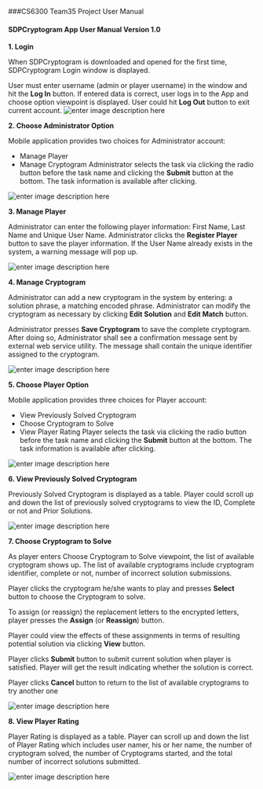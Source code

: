 ###CS6300 Team35 Project User Manual

#### **SDPCryptogram App User Manual Version 1.0**
**1. Login**

When SDPCryptogram is downloaded and opened for the first time, SDPCryptogram Login window is displayed.

User must enter username (admin or player username) in the window and hit the **Log In** button. If entered data is correct, user logs in to the App and choose option viewpoint is displayed.  User could hit **Log Out** button to exit current account.
![enter image description here](https://lh3.googleusercontent.com/-SKzmgN6jO90/WWAzor_KZQI/AAAAAAAAAYw/QNXQD5_ZOhoGVLPNay-5vHrw68ckvRiOgCLcBGAs/s0/1LogIn.png "1LogIn.png")


**2. Choose Administrator Option**

Mobile application provides two choices for Administrator account:
- Manage Player
- Manage Cryptogram
Administrator selects the task via clicking the radio button before the task name and clicking the **Submit** button at the bottom. The task information is available after clicking. 

![enter image description here](https://lh3.googleusercontent.com/-VkqT3c67qLI/WWA2lj2k0aI/AAAAAAAAAY4/5dSVcawk4Nke6P08m63JPNG-SK8JiwSvACLcBGAs/s0/2Admin.png "2Admin.png")


**3. Manage Player**

Administrator can enter the following player information:  First Name, Last Name and Unique User Name.  Administrator clicks the **Register Player** button to save the player information. If the User Name already exists in the system, a warning message will pop up. 

![enter image description here](https://lh3.googleusercontent.com/-GlJk2qgU6Ho/WWA7IO_v5aI/AAAAAAAAAZQ/SEvtkhHvIDoEOn4EjTOdbWMHNjvbcL82gCLcBGAs/s0/4ManagePlayer.png "4ManagePlayer.png")

**4. Manage Cryptogram**

Administrator can add a new cryptogram in the system by entering: a solution phrase, a matching encoded phrase. Administrator can modify the cryptogram as necessary by clicking **Edit Solution** and **Edit Match** button.

Administrator presses **Save Cryptogram** to save the complete cryptogram. After doing so, Administrator shall see a confirmation message sent by external web service utility.  The message shall contain the unique identifier assigned to the cryptogram.

![enter image description here](https://lh3.googleusercontent.com/-38Gz7aIxEPs/WWA6r1gnWoI/AAAAAAAAAZI/_GsGcMBEVssJjPNHeqttpKLJ9VebIUd1QCLcBGAs/s0/3ManageCryptogram.png "3ManageCryptogram.png")

**5. Choose Player Option**

Mobile application provides three choices for Player account:
- View Previously Solved Cryptogram
- Choose Cryptogram to Solve
- View Player Rating
Player selects the task via clicking the radio button before the task name and clicking the **Submit** button at the bottom. The task information is available after clicking. 

![enter image description here](https://lh3.googleusercontent.com/-os8bajStgFo/WWA7lRllxaI/AAAAAAAAAZg/96jEyhjG090w66sXhBQP8OsrDE_zhl1KgCLcBGAs/s0/5Player.png "5Player.png")


**6. View Previously Solved Cryptogram**

Previously Solved Cryptogram is displayed as a table.  Player could scroll up and down the list of previously solved cryptograms to view the ID, Complete or not and Prior Solutions.

![enter image description here](https://lh3.googleusercontent.com/-56mPHHEfTEU/WWA8NYjcU5I/AAAAAAAAAZw/M5nHG9fb4kQmm2XAnJrK1mbntVz846MNwCLcBGAs/s0/7viewPrevious.png "7viewPrevious.png")

 **7. Choose Cryptogram to Solve**
 
As player enters Choose Cryptogram to Solve viewpoint, the list of available cryptogram shows up. The list of available cryptograms include cryptogram identifier, complete or not, number of incorrect solution submissions.

Player clicks the cryptogram he/she wants to play and presses **Select** button to choose the Cryptogram to solve.

To assign (or reassign) the replacement letters to the encrypted letters, player presses the **Assign** (or **Reassign**) button.

Player could view the effects of these assignments in terms of resulting potential solution via clicking **View** button.

Player clicks **Submit** button to submit current solution when player is satisfied. Player will get the result indicating whether the solution is correct.

Player clicks **Cancel** button to return to the list of available cryptograms to try another one

 
![enter image description here](https://lh3.googleusercontent.com/-CETBcY85n7U/WWA73j5lKpI/AAAAAAAAAZo/10Rv9mwoYCkAyyCCbnIlYgrJqDnXWIWCwCLcBGAs/s0/6playgame.png "6playgame.png")

**8. View Player Rating**

Player Rating is displayed as a table.  Player can scroll up and down the list of Player Rating which includes user namer, his or her name, the number of cryptogram solved, the number of Cryptograms started, and the total number of incorrect solutions submitted.

![enter image description here](https://lh3.googleusercontent.com/-rvL-Y4JtufY/WWA8wNYQpQI/AAAAAAAAAZ4/FCtbNlNcKJMGSuDX_k8ODPmC-VA09qHZwCLcBGAs/s0/8viewList.png "8viewList.png")

